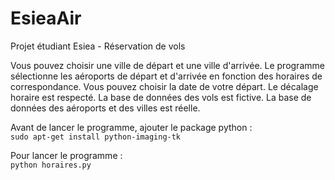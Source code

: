 # EsieaAir
Projet étudiant Esiea - Réservation de vols

Vous pouvez choisir une ville de départ et une ville d'arrivée.
Le programme sélectionne les aéroports de départ et d'arrivée en fonction des horaires de correspondance.
Vous pouvez choisir la date de votre départ.
Le décalage horaire est respecté.
La base de données des vols est fictive.
La base de données des aéroports et des villes est réelle.

Avant de lancer le programme, ajouter le package python : <br />
    `sudo apt-get install python-imaging-tk`

Pour lancer le programme : <br />
    `python horaires.py`
